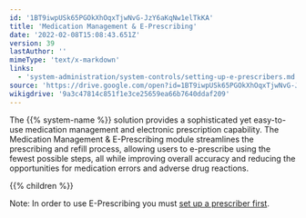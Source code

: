 ```yaml
---
id: '1BT9iwpUSk65PGOkXhOqxTjwNvG-JzY6aKqNw1elTkKA'
title: 'Medication Management & E-Prescribing'
date: '2022-02-08T15:08:43.651Z'
version: 39
lastAuthor: ''
mimeType: 'text/x-markdown'
links:
  - 'system-administration/system-controls/setting-up-e-prescribers.md'
source: 'https://drive.google.com/open?id=1BT9iwpUSk65PGOkXhOqxTjwNvG-JzY6aKqNw1elTkKA'
wikigdrive: '9a3c47814c851f1e3ce25659ea66b7640ddaf209'
---
```

The {{% system-name %}} solution provides a sophisticated yet easy-to-use medication management and electronic prescription capability. The Medication Management & E-Prescribing module streamlines the prescribing and refill process, allowing users to e-prescribe using the fewest possible steps, all while improving overall accuracy and reducing the opportunities for medication errors and adverse drug reactions.

{{% children %}}

Note: In order to use E-Prescribing you must [set up a prescriber first](system-administration/system-controls/setting-up-e-prescribers.md).
